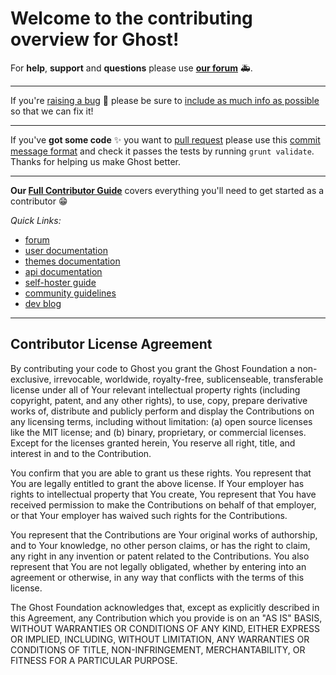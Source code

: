 # Welcome to the contributing overview for Ghost!

For **help**, **support** and **questions** please use **[our forum](https://forum.ghost.org)**  🚑.

---

If you're [raising a bug](https://docs.ghost.org/v1/docs/contributing#bugs) 🐛 please be sure to [include as much info as possible](https://docs.ghost.org/v1/docs/contributing#bug-template) so that we can fix it!

---

If you've **got some code** ✨ you want to [pull request](https://docs.ghost.org/v1/docs/contributing#pull-requests) please use this [commit message format](https://docs.ghost.org/v1/docs/git-workflow#section-notes-on-writing-good-commit-messages) and check it passes the tests by running `grunt validate`. Thanks for helping us make Ghost better.

---

**Our [Full Contributor Guide](https://docs.ghost.org/v1/docs/contributing)** covers everything you'll need to get started as a contributor 😁


*Quick Links:*
- [forum](https://forum.ghost.org)
- [user documentation](https://help.ghost.org)
- [themes documentation](https://themes.ghost.org)
- [api documentation](https://api.ghost.org)
- [self-hoster guide](http://docs.ghost.org/v1/)
- [community guidelines](https://ghost.org/conduct/)
- [dev blog](http://dev.ghost.org)

---

## Contributor License Agreement

By contributing your code to Ghost you grant the Ghost Foundation a non-exclusive, irrevocable, worldwide, royalty-free, sublicenseable, transferable license under all of Your relevant intellectual property rights (including copyright, patent, and any other rights), to use, copy, prepare derivative works of, distribute and publicly perform and display the Contributions on any licensing terms, including without limitation:
(a) open source licenses like the MIT license; and (b) binary, proprietary, or commercial licenses. Except for the licenses granted herein, You reserve all right, title, and interest in and to the Contribution.

You confirm that you are able to grant us these rights. You represent that You are legally entitled to grant the above license. If Your employer has rights to intellectual property that You create, You represent that You have received permission to make the Contributions on behalf of that employer, or that Your employer has waived such rights for the Contributions.

You represent that the Contributions are Your original works of authorship, and to Your knowledge, no other person claims, or has the right to claim, any right in any invention or patent related to the Contributions. You also represent that You are not legally obligated, whether by entering into an agreement or otherwise, in any way that conflicts with the terms of this license.

The Ghost Foundation acknowledges that, except as explicitly described in this Agreement, any Contribution which you provide is on an "AS IS" BASIS, WITHOUT WARRANTIES OR CONDITIONS OF ANY KIND, EITHER EXPRESS OR IMPLIED, INCLUDING, WITHOUT LIMITATION, ANY WARRANTIES OR CONDITIONS OF TITLE, NON-INFRINGEMENT, MERCHANTABILITY, OR FITNESS FOR A PARTICULAR PURPOSE.
